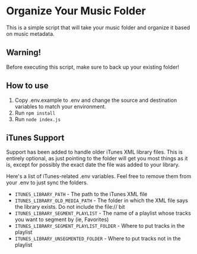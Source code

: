 # Organize Your Music Folder

This is a simple script that will take your music folder and organize it based on music metadata.

## Warning!

Before executing this script, make sure to back up your existing folder!

## How to use

1. Copy .env.example to .env and change the source and destination variables to match your environment.
2. Run `npm install`
3. Run `node index.js`

## iTunes Support

Support has been added to handle older iTunes XML library files. This is entirely optional, as just pointing to the folder will get you most things as it is, except for possibly the exact date the file was added to your library.

Here's a list of iTunes-related .env variables. Feel free to remove them from your .env to just sync the folders.

- `ITUNES_LIBRARY_PATH` - The path to the iTunes XML file
- `ITUNES_LIBRARY_OLD_MEDIA_PATH` - The folder in which the XML file says the library exists. Do not include the file:// bit
- `ITUNES_LIBRARY_SEGMENT_PLAYLIST` - The name of a playlist whose tracks you want to segment by (ie, Favorites)
- `ITUNES_LIBRARY_SEGMENT_PLAYLIST_FOLDER` - Where to put tracks in the playlist
- `ITUNES_LIBRARY_UNSEGMENTED_FOLDER` - Where to put tracks not in the playlist
